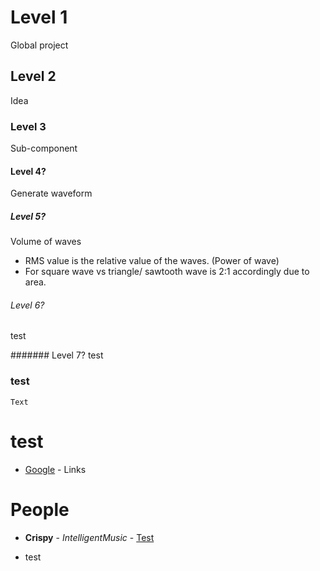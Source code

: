 # Level 1
Global project
## Level 2
Idea

### Level 3
Sub-component

#### Level 4?
Generate waveform

##### Level 5?
Volume of waves
* RMS value is the relative value of the waves. (Power of wave)
* For square wave vs triangle/ sawtooth wave is 2:1 accordingly due to area.

###### Level 6?
test

####### Level 7?
test

### test

```
Text
```

# test

* [Google](http://www.google.com.sg/) - Links


# People
* **Crispy** - *IntelligentMusic* - [Test](https://github.com/IntelligentMusic)

* test
